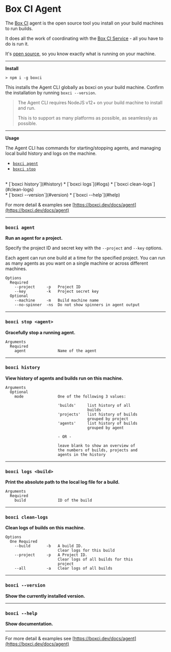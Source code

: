 # Box CI Agent

The [Box CI](https://boxci.dev) agent is the open source tool you install on your build machines to run builds.

It does all the work of coordinating with the [Box CI Service](https://boxci.dev) - all you have to do is run it.

It's [open source](https://github.com/boxci/boxci), so you know exactly what is running on your machine.

---
**Install**

    > npm i -g boxci

This installs the Agent CLI globally as boxci on your build machine. Confirm the installation by running `boxci --version`.


> The Agent CLI requires NodeJS v12+ on your build machine to install and run.
>
> This is to support as many platforms as possible, as seamlessly as possible.
---
**Usage**

The Agent CLI has commands for starting/stopping agents, and managing local build history and logs on the machine.

* [`boxci agent`](#agent)
* [`boxci stop`](#stop)
<br/>
* [`boxci history`](#history)
* [`boxci logs`](#logs)
* [`boxci clean-logs`](#clean-logs)
<br/>
* [`boxci --version`](#version)
* [`boxci --help`](#help)

<br />

For more detail & examples see [https://boxci.dev/docs/agent](https://boxci.dev/docs/agent)

---
### `boxci agent`<a name="agent"></a>

**Run an agent for a project.**

Specify the project ID and secret key with the `--project` and `--key` options.

Each agent can run one build at a time for the specified project. You can run as many agents as you want on a single machine or across different machines.

```
Options
  Required
    --project     -p   Project ID
    --key         -k   Project secret key
  Optional
    --machine     -m   Build machine name
    --no-spinner  -ns  Do not show spinners in agent output
```

---
### `boxci stop <agent>`<a name="stop"></a>

**Gracefully stop a running agent.**

```
Arguments
  Required
    agent              Name of the agent
```

---
### `boxci history`<a name="history"></a>

**View history of agents and builds run on this machine.**

```
Arguments
  Optional
    mode               One of the following 3 values:

                       'builds'     list history of all
                                    builds
                       'projects'   list history of builds
                                    grouped by project
                       'agents'     list history of builds
                                    grouped by agent

                       - OR -

                       leave blank to show an overview of
                       the numbers of builds, projects and
                       agents in the history
```

---
### `boxci logs <build>`<a name="logs"></a>

**Print the absolute path to the local log file for a build.**

```
Arguments
  Required
    build              ID of the build
```

___
### `boxci clean-logs`<a name="clean-logs"></a>

**Clean logs of builds on this machine.**

```
Options
  One Required
    --build       -b   A build ID.
                       Clear logs for this build
    --project     -p   A Project ID.
                       Clear logs of all builds for this
                       project
    --all         -a   Clear logs of all builds
```

---
### `boxci --version`<a name="version"></a>

**Show the currently installed version.**

---
### `boxci --help`<a name="help"></a>

**Show documentation.**

---

For more detail & examples see [https://boxci.dev/docs/agent](https://boxci.dev/docs/agent)